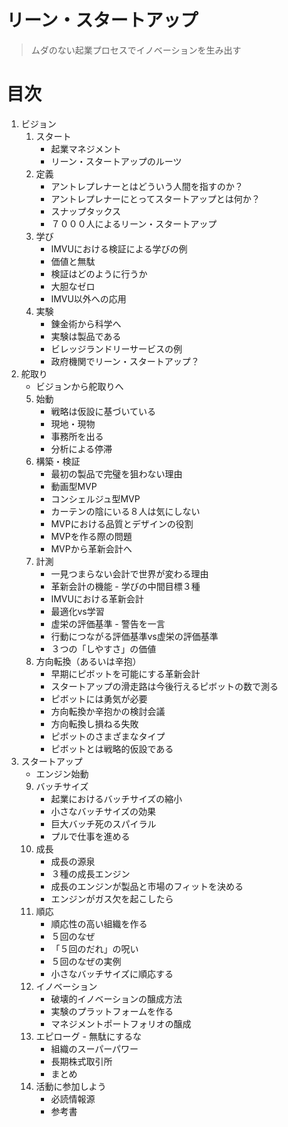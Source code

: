 # リーン・スタートアップ
> ムダのない起業プロセスでイノベーションを生み出す

# 目次

1. ビジョン
    1. スタート
        - 起業マネジメント
        - リーン・スタートアップのルーツ
    2. 定義
        - アントレプレナーとはどういう人間を指すのか？
        - アントレプレナーにとってスタートアップとは何か？
        - スナップタックス
        - ７０００人によるリーン・スタートアップ
    3. 学び
        - IMVUにおける検証による学びの例
        - 価値と無駄
        - 検証はどのように行うか
        - 大胆なゼロ
        - IMVU以外への応用
    4. 実験
        - 錬金術から科学へ
        - 実験は製品である
        - ビレッジランドリーサービスの例
        - 政府機関でリーン・スタートアップ？
2. 舵取り
    - ビジョンから舵取りへ
    5. 始動
        - 戦略は仮設に基づいている
        - 現地・現物
        - 事務所を出る
        - 分析による停滞
    6. 構築・検証
        - 最初の製品で完璧を狙わない理由
        - 動画型MVP
        - コンシェルジュ型MVP
        - カーテンの陰にいる８人は気にしない
        - MVPにおける品質とデザインの役割
        - MVPを作る際の問題
        - MVPから革新会計へ
    7. 計測
        - 一見つまらない会計で世界が変わる理由
        - 革新会計の機能 - 学びの中間目標３種
        - IMVUにおける革新会計
        - 最適化vs学習
        - 虚栄の評価基準 - 警告を一言
        - 行動につながる評価基準vs虚栄の評価基準
        - ３つの「しやすさ」の価値
    8. 方向転換（あるいは辛抱）
        - 早期にピボットを可能にする革新会計
        - スタートアップの滑走路は今後行えるピボットの数で測る
        - ピボットには勇気が必要
        - 方向転換か辛抱かの検討会議
        - 方向転換し損ねる失敗
        - ピボットのさまざまなタイプ
        - ピボットとは戦略的仮設である
3. スタートアップ
    - エンジン始動
    9. バッチサイズ
        - 起業におけるバッチサイズの縮小
        - 小さなバッチサイズの効果
        - 巨大バッチ死のスパイラル
        - プルで仕事を進める
    10. 成長
        - 成長の源泉
        - ３種の成長エンジン
        - 成長のエンジンが製品と市場のフィットを決める
        - エンジンがガス欠を起こしたら
    11. 順応
        - 順応性の高い組織を作る
        - ５回のなぜ
        - 「５回のだれ」の呪い
        - ５回のなぜの実例
        - 小さなバッチサイズに順応する
    12. イノベーション
        - 破壊的イノベーションの醸成方法
        - 実験のプラットフォームを作る
        - マネジメントポートフォリオの醸成
    13. エピローグ - 無駄にするな
        - 組織のスーパーパワー
        - 長期株式取引所
        - まとめ
    14. 活動に参加しよう
        - 必読情報源
        - 参考書